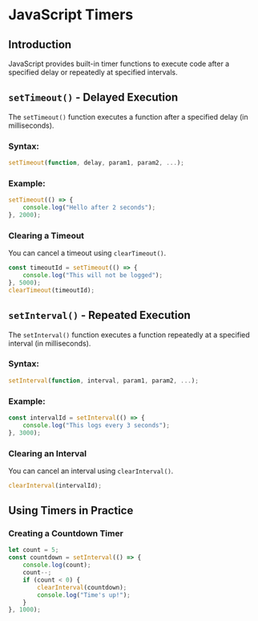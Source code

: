 # JavaScript Timers

## Introduction
JavaScript provides built-in timer functions to execute code after a specified delay or repeatedly at specified intervals.

## `setTimeout()` - Delayed Execution
The `setTimeout()` function executes a function after a specified delay (in milliseconds).

### Syntax:
```js
setTimeout(function, delay, param1, param2, ...);
```

### Example:
```js
setTimeout(() => {
    console.log("Hello after 2 seconds");
}, 2000);
```

### Clearing a Timeout
You can cancel a timeout using `clearTimeout()`.
```js
const timeoutId = setTimeout(() => {
    console.log("This will not be logged");
}, 5000);
clearTimeout(timeoutId);
```

## `setInterval()` - Repeated Execution
The `setInterval()` function executes a function repeatedly at a specified interval (in milliseconds).

### Syntax:
```js
setInterval(function, interval, param1, param2, ...);
```

### Example:
```js
const intervalId = setInterval(() => {
    console.log("This logs every 3 seconds");
}, 3000);
```

### Clearing an Interval
You can cancel an interval using `clearInterval()`.
```js
clearInterval(intervalId);
```

## Using Timers in Practice
### Creating a Countdown Timer
```js
let count = 5;
const countdown = setInterval(() => {
    console.log(count);
    count--;
    if (count < 0) {
        clearInterval(countdown);
        console.log("Time's up!");
    }
}, 1000);
```
